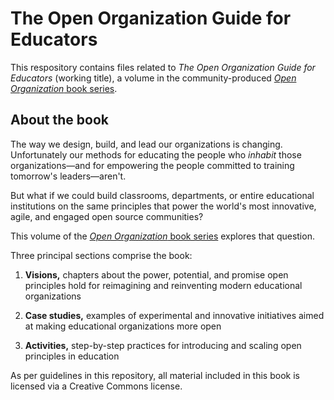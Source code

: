 # The Open Organization Guide for Educators

This respository contains files related to _The Open Organization Guide for Educators_ (working title), a volume in the community-produced [_Open Organization_ book series](https://opensource.com/open-organization/resources/book-series).

## About the book

The way we design, build, and lead our organizations is changing. Unfortunately our methods for educating the people who _inhabit_ those organizations—and for empowering the people committed to training tomorrow's leaders—aren't.

But what if we could build classrooms, departments, or entire educational institutions on the same principles that power the world's most innovative, agile, and engaged open source communities?

This volume of the [_Open Organization_ book series](https://opensource.com/open-organization/resources/book-series) explores that question.

Three principal sections comprise the book:

1. **Visions,** chapters about the power, potential, and promise open principles hold for reimagining and reinventing modern educational organizations

2. **Case studies,** examples of experimental and innovative initiatives aimed at making educational organizations more open

3. **Activities,** step-by-step practices for introducing and scaling open principles in education

As per guidelines in this repository, all material included in this book is licensed via a Creative Commons license.

